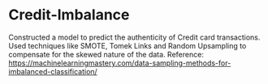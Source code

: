 # Credit-Imbalance
Constructed a model to predict the authenticity of Credit card transactions. Used techniques like SMOTE, Tomek Links and Random Upsampling to compensate for the skewed nature of the data.
Reference: https://machinelearningmastery.com/data-sampling-methods-for-imbalanced-classification/
